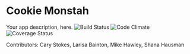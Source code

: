 # Cookie Monstah
Your app description, here.
![Build Status](https://codeship.com/projects/c2fbc380-6ba7-0134-0bb3-2e8398cca30e/status?branch=master)
![Code Climate](https://codeclimate.com/repos/57f27cfdf66260006100219c/badges/7a2d5f6f7ab6ca5a77a6/gpa.svg)
![Coverage Status](https://coveralls.io/repos/carystokes/cookie_monstah/badge.png)

Contributors: Cary Stokes, Larisa Bainton, Mike Hawley, Shana Hausman
